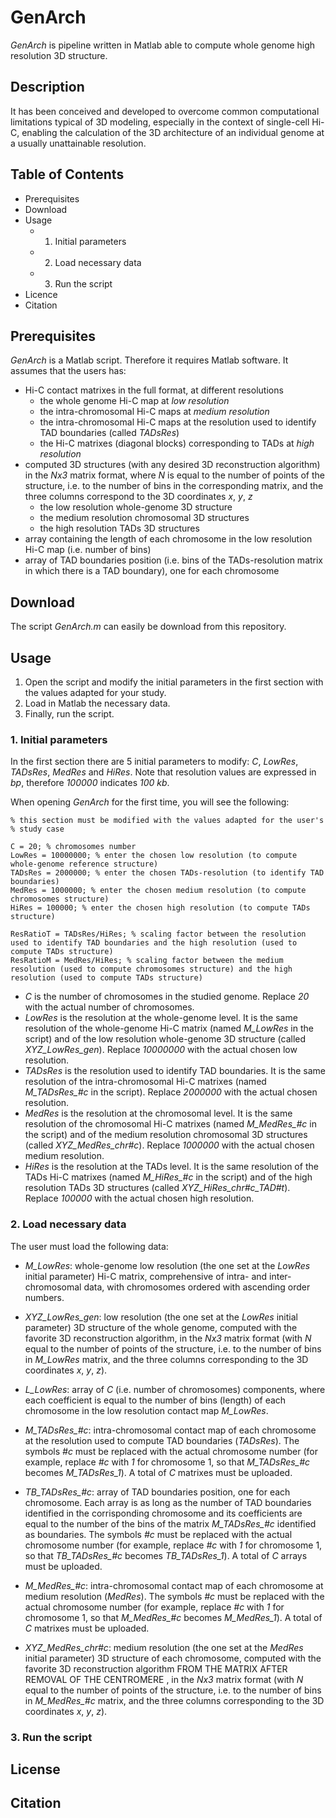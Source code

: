 # GenArch

*GenArch* is pipeline written in Matlab able to compute whole genome high resolution 3D structure.



## Description

It has been conceived and developed to overcome common computational limitations typical of 3D modeling, especially in the context of single-cell Hi-C, enabling the calculation of the 3D architecture of an individual genome at a usually unattainable resolution.



## Table of Contents

- Prerequisites
- Download
- Usage
  - 1. Initial parameters
  - 2. Load necessary data
  - 3. Run the script
- Licence
- Citation




## Prerequisites

*GenArch* is a Matlab script. Therefore it requires Matlab software.
It assumes that the users has:
- Hi-C contact matrixes in the full format, at different resolutions
  - the whole genome Hi-C map at *low resolution* 
  - the intra-chromosomal Hi-C maps at *medium resolution*
  - the intra-chromosomal Hi-C maps at the resolution used to identify TAD boundaries (called *TADsRes*)
  - the Hi-C matrixes (diagonal blocks) corresponding to TADs at *high resolution*
- computed 3D structures (with any desired 3D reconstruction algorithm) in the *Nx3* matrix format, where *N* is equal to the number of points of the structure, i.e. to the number of bins in the corresponding matrix, and the three columns correspond to the 3D coordinates *x*, *y*, *z*
  - the low resolution whole-genome 3D structure
  - the medium resolution chromosomal 3D structures
  - the high resolution TADs 3D structures
- array containing the length of each chromosome in the low resolution Hi-C map (i.e. number of bins)
- array of TAD boundaries position (i.e. bins of the TADs-resolution matrix in which there is a TAD boundary), one for each chromosome




## Download

The script *GenArch.m* can easily be download from this repository.





## Usage

1. Open the script and modify the initial parameters in the first section with the values adapted for your study. 
2. Load in Matlab the necessary data.
3. Finally, run the script.

### 1. Initial parameters

In the first section there are 5 initial parameters to modify: *C*, *LowRes*, *TADsRes*, *MedRes* and *HiRes*.
Note that resolution values are expressed in *bp*, therefore *100000* indicates *100 kb*.

When opening *GenArch* for the first time, you will see the following:

```
% this section must be modified with the values adapted for the user's
% study case

C = 20; % chromosomes number
LowRes = 10000000; % enter the chosen low resolution (to compute whole-genome reference structure)
TADsRes = 2000000; % enter the chosen TADs-resolution (to identify TAD boundaries)
MedRes = 1000000; % enter the chosen medium resolution (to compute chromosomes structure)
HiRes = 100000; % enter the chosen high resolution (to compute TADs structure)

ResRatioT = TADsRes/HiRes; % scaling factor between the resolution used to identify TAD boundaries and the high resolution (used to compute TADs structure)
ResRatioM = MedRes/HiRes; % scaling factor between the medium resolution (used to compute chromosomes structure) and the high resolution (used to compute TADs structure)
```

- *C* is the number of chromosomes in the studied genome. Replace *20* with the actual number of chromosomes.
- *LowRes* is the resolution at the whole-genome level. It is the same resolution of the whole-genome Hi-C matrix (named *M_LowRes* in the script) and of the low resolution whole-genome 3D structure (called *XYZ_LowRes_gen*). Replace *10000000* with the actual chosen low resolution.
- *TADsRes* is the resolution used to identify TAD boundaries. It is the same resolution of the intra-chromosomal Hi-C matrixes (named *M_TADsRes_#c* in the script). Replace *2000000* with the actual chosen resolution.
- *MedRes* is the resolution at the chromosomal level. It is the same resolution of the chromosomal Hi-C matrixes (named *M_MedRes_#c* in the script) and of the medium resolution chromosomal 3D structures (called *XYZ_MedRes_chr#c*). Replace *1000000* with the actual chosen medium resolution.
- *HiRes* is the resolution at the TADs level. It is the same resolution of the TADs Hi-C matrixes (named *M_HiRes_#c* in the script) and of the high resolution TADs 3D structures (called *XYZ_HiRes_chr#c_TAD#t*). Replace *100000* with the actual chosen high resolution.




### 2. Load necessary data

The user must load the following data:

- *M_LowRes*: whole-genome low resolution (the one set at the *LowRes* initial parameter) Hi-C matrix, comprehensive of intra- and inter-chromosomal data, with chromosomes ordered with ascending order numbers.
- *XYZ_LowRes_gen*: low resolution (the one set at the *LowRes* initial parameter) 3D structure of the whole genome, computed with the favorite 3D reconstruction algorithm, in the *Nx3* matrix format (with *N* equal to the number of points of the structure, i.e. to the number of bins in *M_LowRes* matrix, and the three columns corresponding to the 3D coordinates *x*, *y*, *z*).
- *L_LowRes*: array of *C* (i.e. number of chromosomes) components, where each coefficient is equal to the number of bins (length) of each chromosome in the low resolution contact map *M_LowRes*.
- *M_TADsRes_#c*: intra-chromosomal contact map of each chromosome at the resolution used to compute TAD boundaries (*TADsRes*). The symbols *#c* must be replaced with the actual chromosome number (for example, replace *#c* with *1* for chromosome 1, so that *M_TADsRes_#c* becomes *M_TADsRes_1*). A total of *C* matrixes must be uploaded.
- *TB_TADsRes_#c*: array of TAD boundaries position, one for each chromosome. Each array is as long as the number of TAD boundaries identified in the corrisponding chromosome and its coefficients are equal to the number of the bins of the matrix *M_TADsRes_#c* identified as boundaries. The symbols *#c* must be replaced with the actual chromosome number (for example, replace *#c* with *1* for chromosome 1, so that *TB_TADsRes_#c* becomes *TB_TADsRes_1*). A total of *C* arrays must be uploaded.
- *M_MedRes_#c*: intra-chromosomal contact map of each chromosome at medium resolution (*MedRes*). The symbols *#c* must be replaced with the actual chromosome number (for example, replace *#c* with *1* for chromosome 1, so that *M_MedRes_#c* becomes *M_MedRes_1*). A total of *C* matrixes must be uploaded.



- *XYZ_MedRes_chr#c*: medium resolution (the one set at the *MedRes* initial parameter) 3D structure of each chromosome, computed with the favorite 3D reconstruction algorithm FROM THE MATRIX AFTER REMOVAL OF THE CENTROMERE
, in the *Nx3* matrix format (with *N* equal to the number of points of the structure, i.e. to the number of bins in *M_MedRes_#c* matrix, and the three columns corresponding to the 3D coordinates *x*, *y*, *z*). 



### 3. Run the script






## License





## Citation




